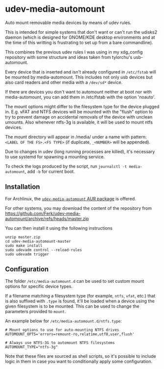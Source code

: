 udev-media-automount
====================

Auto mount removable media devices by means of udev rules.

This is intended for simple systems that don't want or can't run the udisks2 daemon (which is designed for GNOME/KDE desktop environments and at the time of this writting is frustrating to set up from a bare commandline).

This combines the previous udev rules I was using in my xdg_config repository with some structure and ideas taken from tylorchu's usb-automount.

Every device that is inserted and isn't already configured in `/etc/fstab` will be mounted by media-automount. This includes not only usb devices but also card readers and other media with a `/dev/sd*` device.

If there are devices you don't want to automount neither at boot nor with media-automount, you can add them in /etc/fstab with the option 'noauto'.

The mount options might differ to the filesystem type for the device plugged in. E.g. vFAT and NTFS devices will be mounted with the "flush" option to try to prevent damage on accidental removals of the device with unclean umounts. Also whenever ntfs-3g is available, it will be used to mount ntfs devices.

The mount directory will appear in /media/ under a name with pattern: `<LABEL OF THE FS>.<FS TYPE>`
(if duplicate, `_<NUMBER>` will be appended).

Due to changes in udev (long running processes are killed), it's necessary to use systemd for spawning a mounting service.

To check the logs produced by the script, run `journalctl -t media-automount`, add `-b` for current boot.

Installation
------------

For Archlinux, the [`udev-media-automount` AUR package](https://aur.archlinux.org/packages/udev-media-automount) is offered.

For other systems, you may download the content of the repository from
https://github.com/Ferk/udev-media-automount/archive/refs/heads/master.zip

You can then install it using the following instructions

```
unzip master.zip
cd udev-media-automount-master
sudo make install
sudo udevadm control --reload-rules
sudo udevadm trigger
```

Configuration
-------------

The folder `/etc/media-automount.d` can be used to set custom mount options for specific device types.

If a filename matching a filesystem type (for example, `ntfs`, `vfat`, etc.) that is also suffixed with `.type` is found, it'll be loaded when a device using the given filesystem is to be mounted. This can be used to change the parameters provided to `mount`.

An example below for `/etc/media-automount.d/ntfs.type`:

```
# Mount options to use for auto-mounting NTFS drives
AUTOMOUNT_OPTS='errors=remount-ro,relatime,utf8,user,flush'

# Always use NTFS-3G to automount NTFS filesystems
AUTOMOUNT_TYPE="ntfs-3g"
```

Note that these files are sourced as shell scripts, so it's possible to include logic in them in case you want to conditionally apply some configuration.
